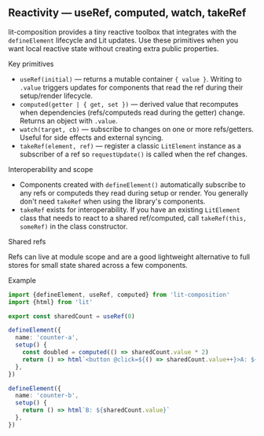 ## Reactivity — useRef, computed, watch, takeRef

lit-composition provides a tiny reactive toolbox that integrates with the `defineElement` lifecycle and Lit updates.
Use these primitives when you want local reactive state without creating extra public properties.

Key primitives

- `useRef(initial)` — returns a mutable container `{ value }`. Writing to `.value` triggers updates for components
  that read the ref during their setup/render lifecycle.
- `computed(getter | { get, set })` — derived value that recomputes when dependencies (refs/computeds read during the
  getter) change. Returns an object with `.value`.
- `watch(target, cb)` — subscribe to changes on one or more refs/getters. Useful for side effects and external
  syncing.
- `takeRef(element, ref)` — register a classic `LitElement` instance as a subscriber of a ref so `requestUpdate()` is
  called when the ref changes.

Interoperability and scope

- Components created with `defineElement()` automatically subscribe to any refs or computeds they read during setup or
  render. You generally don't need `takeRef` when using the library's components.
- `takeRef` exists for interoperability. If you have an existing `LitElement` class that needs to react to a shared
  ref/computed, call `takeRef(this, someRef)` in the class constructor.

Shared refs

Refs can live at module scope and are a good lightweight alternative to full stores for small state shared across a
few components.

Example

```ts
import {defineElement, useRef, computed} from 'lit-composition'
import {html} from 'lit'

export const sharedCount = useRef(0)

defineElement({
  name: 'counter-a',
  setup() {
    const doubled = computed(() => sharedCount.value * 2)
    return () => html`<button @click=${() => sharedCount.value++}>A: ${sharedCount.value} → ${doubled.value}</button>`
  },
})

defineElement({
  name: 'counter-b',
  setup() {
    return () => html`B: ${sharedCount.value}`
  },
})
```
